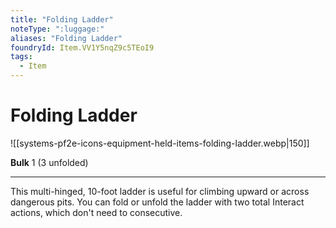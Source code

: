 ```yaml
---
title: "Folding Ladder"
noteType: ":luggage:"
aliases: "Folding Ladder"
foundryId: Item.VV1Y5nqZ9c5TEoI9
tags:
  - Item
---
```


# Folding Ladder
![[systems-pf2e-icons-equipment-held-items-folding-ladder.webp|150]]

**Bulk** 1 (3 unfolded)

* * *

This multi-hinged, 10-foot ladder is useful for climbing upward or across dangerous pits. You can fold or unfold the ladder with two total Interact actions, which don't need to consecutive.
